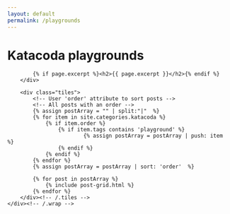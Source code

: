```yaml
---
layout: default
permalink: /playgrounds
---
```


<div id="main" role="main">			
	<div class="wrap">
		<div class="page-title">
			<h1><span class="fa-stack fa-lg icon-terminal">
          <i class="fas fa-square fa-stack-2x"></i>
          <i class="fas fa-terminal fa-stack-1x" style="color:white"></i>
        </span>Katacoda playgrounds</h1>

			{% if page.excerpt %}<h2>{{ page.excerpt }}</h2>{% endif %}
		</div>

		<div class="tiles">
			<!-- User 'order' attribute to sort posts -->
			<!-- All posts with an order -->
			{% assign postArray = "" | split:"|"  %}
			{% for item in site.categories.katacoda %}
				{% if item.order %}
					{% if item.tags contains 'playground' %}
							{% assign postArray = postArray | push: item %}
					{% endif %}
				{% endif %}
			{% endfor %}
			{% assign postArray = postArray | sort: 'order'  %}

			{% for post in postArray %}
				{% include post-grid.html %}
			{% endfor %}
		</div><!-- /.tiles -->
	</div><!-- /.wrap -->
</div><!-- /#main -->

